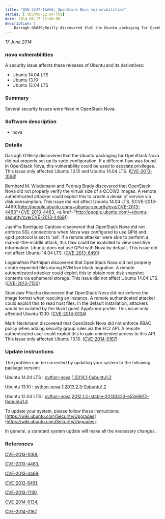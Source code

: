 ```yaml
---
title: "USN-2247-1&#58; OpenStack Nova vulnerabilities"
series: [ ubuntu-12.04-lts]
date: 2014-06-17 12:00:00
description: |
    Darragh O&#39;Reilly discovered that the Ubuntu packaging for OpenStack Nova did not properly set up its sudo configuration. If a different flaw was found in OpenStack Nova, this vulnerability could be used to escalate privileges. This issue only affected Ubuntu 13.10 and Ubuntu 14.04 LTS. ([CVE-2013-1068](http://people.ubuntu.com/~ubuntu-security/cve/CVE-2013-1068))
--- 
```

 
 

*17 June 2014*

### nova vulnerabilities

A security issue affects these releases of Ubuntu and its derivatives:

* Ubuntu 14.04 LTS
* Ubuntu 13.10
* Ubuntu 12.04 LTS

### Summary

Several security issues were fixed in OpenStack Nova. 

### Software description

* nova 

### Details

Darragh O&#39;Reilly discovered that the Ubuntu packaging for OpenStack Nova did not properly set up its sudo configuration. If a different flaw was found in OpenStack Nova, this vulnerability could be used to escalate privileges. This issue only affected Ubuntu 13.10 and Ubuntu 14.04 LTS. ([CVE-2013-1068](http://people.ubuntu.com/~ubuntu-security/cve/CVE-2013-1068))

Bernhard M. Wiedemann and Pedraig Brady discovered that OpenStack Nova did not properly verify the virtual size of a QCOW2 images. A remote authenticated attacker could exploit this to create a denial of service via disk consumption. This issue did not affect Ubuntu 14.04 LTS. ([CVE-2013-4469](http://people.ubuntu.com/~ubuntu-security/cve/CVE-2013-4463">CVE-2013-4463</a>, <a href="http://people.ubuntu.com/~ubuntu-security/cve/CVE-2013-4469))

JuanFra Rodriguez Cardoso discovered that OpenStack Nova did not enforce SSL connections when Nova was configured to use QPid and qpid_protocol is set to &#39;ssl&#39;. If a remote attacker were able to perform a man-in-the-middle attack, this flaw could be exploited to view sensitive information. Ubuntu does not use QPid with Nova by default. This issue did not affect Ubuntu 14.04 LTS. ([CVE-2013-6491](http://people.ubuntu.com/~ubuntu-security/cve/CVE-2013-6491))

Loganathan Parthipan discovered that OpenStack Nova did not properly create expected files during KVM live block migration. A remote authenticated attacker could exploit this to obtain root disk snapshot contents via ephemeral storage. This issue did not affect Ubuntu 14.04 LTS. ([CVE-2013-7130](http://people.ubuntu.com/~ubuntu-security/cve/CVE-2013-7130))

Stanislaw Pitucha discovered that OpenStack Nova did not enforce the image format when rescuing an instance. A remote authenticated attacker could exploit this to read host files. In the default installation, attackers would be isolated by the libvirt guest AppArmor profile. This issue only affected Ubuntu 13.10. ([CVE-2014-0134](http://people.ubuntu.com/~ubuntu-security/cve/CVE-2014-0134))

Mark Heckmann discovered that OpenStack Nova did not enforce RBAC policy when adding security group rules via the EC2 API. A remote authenticated user could exploit this to gain unintended access to this API. This issue only affected Ubuntu 13.10. ([CVE-2014-0167](http://people.ubuntu.com/~ubuntu-security/cve/CVE-2014-0167)) 

### Update instructions

The problem can be corrected by updating your system to the following package version:

Ubuntu 14.04 LTS
 : [python-nova](https://launchpad.net/ubuntu/+source/nova) <span> [1:2014.1-0ubuntu1.2](https://launchpad.net/ubuntu/+source/nova/1:2014.1-0ubuntu1.2) </span> 

Ubuntu 13.10
 : [python-nova](https://launchpad.net/ubuntu/+source/nova) <span> [1:2013.2.3-0ubuntu1.2](https://launchpad.net/ubuntu/+source/nova/1:2013.2.3-0ubuntu1.2) </span> 

Ubuntu 12.04 LTS
 : [python-nova](https://launchpad.net/ubuntu/+source/nova) <span> [2012.1.3+stable-20130423-e52e6912-0ubuntu1.4](https://launchpad.net/ubuntu/+source/nova/2012.1.3+stable-20130423-e52e6912-0ubuntu1.4) </span> 

To update your system, please follow these instructions: [https://wiki.ubuntu.com/Security/Upgrades](https://wiki.ubuntu.com/Security/Upgrades).

In general, a standard system update will make all the necessary changes. 

### References

 
 [CVE-2013-1068](http://people.ubuntu.com/~ubuntu-security/cve/CVE-2013-1068), 

 [CVE-2013-4463](http://people.ubuntu.com/~ubuntu-security/cve/CVE-2013-4463), 

 [CVE-2013-4469](http://people.ubuntu.com/~ubuntu-security/cve/CVE-2013-4469), 

 [CVE-2013-6491](http://people.ubuntu.com/~ubuntu-security/cve/CVE-2013-6491), 

 [CVE-2013-7130](http://people.ubuntu.com/~ubuntu-security/cve/CVE-2013-7130), 

 [CVE-2014-0134](http://people.ubuntu.com/~ubuntu-security/cve/CVE-2014-0134), 

 [CVE-2014-0167](http://people.ubuntu.com/~ubuntu-security/cve/CVE-2014-0167)
 

